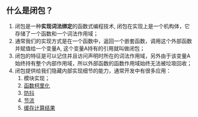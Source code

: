 ## 什么是闭包？

1. 闭包是一种**实现词法绑定**的函数式编程技术, 闭包在实现上是一个机构体，它存储了一个函数和一个词法作用域；
2. 通常我们的实现方式是在一个函数中，返回一个嵌套函数，调用这个外部函数并赋值给一个变量A, 这个变量A持有的引用就叫做闭包；
3. 闭包的特征是可以记住并且访问声明时所在的词法作用域，另外由于该变量A始终持有整个内部作用域，所以外部函数的函数作用域始终无法被垃圾回收；
4. 闭包提供给我们隐藏内部实现细节的能力，通常开发中有很多应用：
   1. 模块实现；
   2. <a href="./函数柯里化.js">函数柯里化</a>
   3. <a href="../7-设计模式/03-闭包/防抖.js">防抖</a>
   4. <a href="../7-设计模式/03-闭包/节流.js">节流</a>
   5. <a href="../7-设计模式/03-闭包/缓存计算结果memory.js">缓存计算结果</a>












